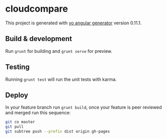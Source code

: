 # cloudcompare

This project is generated with [yo angular generator](https://github.com/yeoman/generator-angular)
version 0.11.1.

## Build & development

Run `grunt` for building and `grunt serve` for preview.

## Testing

Running `grunt test` will run the unit tests with karma.

## Deploy

In your feature branch run `grunt build`, once your feature is peer reviewed and merged run this sequence:

```bash
git co master
git pull
git subtree push --prefix dist origin gh-pages
```
